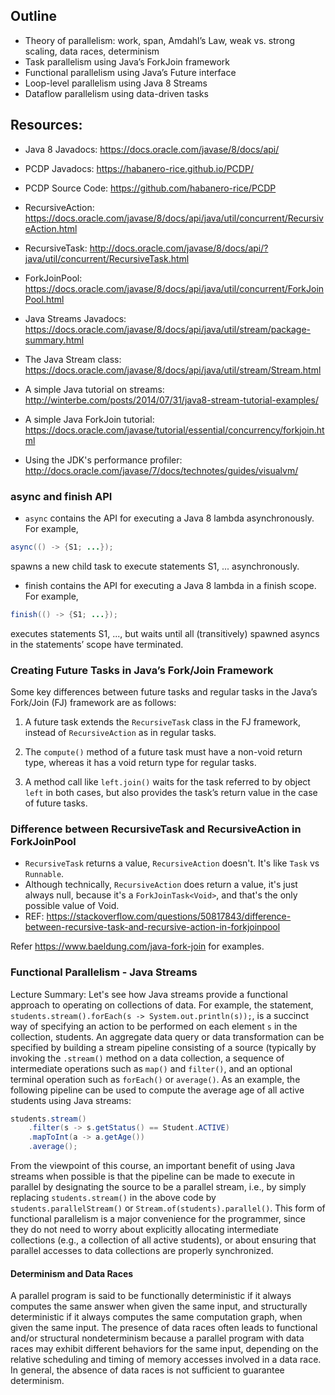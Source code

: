 ## Outline

* Theory of parallelism: work, span, Amdahl’s Law, weak vs. strong scaling, data races, determinism
* Task parallelism using Java’s ForkJoin framework
* Functional parallelism using Java’s Future interface
* Loop-level parallelism using Java 8 Streams
* Dataflow parallelism using data-driven tasks

## Resources:

* Java 8 Javadocs: https://docs.oracle.com/javase/8/docs/api/

* PCDP Javadocs: https://habanero-rice.github.io/PCDP/

* PCDP Source Code: https://github.com/habanero-rice/PCDP

* RecursiveAction: https://docs.oracle.com/javase/8/docs/api/java/util/concurrent/RecursiveAction.html

* RecursiveTask: http://docs.oracle.com/javase/8/docs/api/?java/util/concurrent/RecursiveTask.html

* ForkJoinPool: https://docs.oracle.com/javase/8/docs/api/java/util/concurrent/ForkJoinPool.html

* Java Streams Javadocs: https://docs.oracle.com/javase/8/docs/api/java/util/stream/package-summary.html

* The Java Stream class: https://docs.oracle.com/javase/8/docs/api/java/util/stream/Stream.html

* A simple Java tutorial on streams: http://winterbe.com/posts/2014/07/31/java8-stream-tutorial-examples/

* A simple Java ForkJoin tutorial: https://docs.oracle.com/javase/tutorial/essential/concurrency/forkjoin.html

* Using the JDK's performance profiler: http://docs.oracle.com/javase/7/docs/technotes/guides/visualvm/


### async and finish API
* `async` contains the API for executing a Java 8 lambda asynchronously. For example,

```java
async(() -> {S1; ...});
```
spawns a new child task to execute statements S1, ... asynchronously.

* finish contains the API for executing a Java 8 lambda in a finish scope. For example,

```java
finish(() -> {S1; ...});
```

executes statements S1, ..., but waits until all (transitively) spawned asyncs in the statements’ scope
have terminated.


###  Creating Future  Tasks  in Java’s  Fork/Join Framework

Some key differences between future tasks and regular tasks in the Java’s Fork/Join (FJ) framework are as follows:

1. A future task extends the `RecursiveTask` class in the FJ framework, instead of `RecursiveAction` as in regular tasks.

2. The `compute()` method of a future task must have a non-void return type, whereas it has a void return type  for  regular tasks.

3. A method call like `left.join()` waits for the task referred to by object `left` in both cases, but also provides the task’s return value  in the case of future tasks.

### Difference between RecursiveTask and RecursiveAction in ForkJoinPool
* `RecursiveTask` returns a value, `RecursiveAction` doesn't. It's like `Task` vs `Runnable`.
* Although technically, `RecursiveAction` does return a value, it's just always null, because it's a `ForkJoinTask<Void>`, and that's the only possible value of Void.
* REF: https://stackoverflow.com/questions/50817843/difference-between-recursive-task-and-recursive-action-in-forkjoinpool

Refer https://www.baeldung.com/java-fork-join for examples.

### Functional Parallelism - Java Streams

Lecture Summary: Let's see how Java streams provide  a  functional approach to operating on collections of data. For example, the statement, `students.stream().forEach(s -> System.out.println(s));`, is a succinct way of specifying an action to be performed on each element `s` in the collection, students.  An aggregate data query or data transformation can be specified by  building a stream  pipeline consisting of a source (typically by  invoking the `.stream()` method on a data collection, a sequence of intermediate operations such as `map()` and `filter()`, and an optional terminal operation such as `forEach()` or `average()`.  As an example, the following pipeline can be used to compute the average age of all active  students using Java streams:

```java
students.stream()
    .filter(s -> s.getStatus() == Student.ACTIVE)
    .mapToInt(a -> a.getAge())
    .average();
```

From the viewpoint of this course, an important benefit of using Java  streams when possible is that the  pipeline can be made to execute in parallel by designating the source to be a parallel stream, i.e., by simply replacing `students.stream()` in the above code by `students.parallelStream()` or `Stream.of(students).parallel()`. This form of functional parallelism is a major convenience for the programmer, since they do not need to worry about explicitly allocating intermediate collections (e.g., a collection of all active students), or about ensuring that parallel accesses to data collections are  properly synchronized.

#### Determinism and Data Races
A parallel program is said to be functionally deterministic if it always computes the same answer when given the same input, and structurally deterministic if it always computes the same computation graph, when given the same input. The presence of data races often leads to functional and/or structural nondeterminism because a parallel program with data races may exhibit different behaviors for the same input, depending on the relative scheduling and timing of memory accesses involved in a data race. In general, the absence of data races is not sufficient to guarantee determinism.
